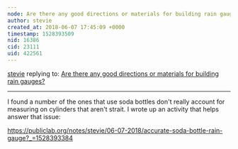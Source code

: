 ```yaml
---
node: Are there any good directions or materials for building rain gauges? 
author: stevie
created_at: 2018-06-07 17:45:09 +0000
timestamp: 1528393509
nid: 16386
cid: 23111
uid: 422561
---
```




[stevie](../profile/stevie) replying to: [Are there any good directions or materials for building rain gauges? ](../notes/stevie/05-24-2018/are-there-any-good-directions-or-materials-for-building-rain-gauges)

----
I found a number of the ones that use soda bottles don't really account for measuring on cylinders that aren't strait. I wrote up an activity that helps answer that issue:

https://publiclab.org/notes/stevie/06-07-2018/accurate-soda-bottle-rain-gauge?_=1528393384

